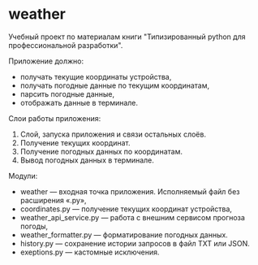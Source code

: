 # weather
Учебный проект по материалам книги "Типизированный python для профессиональной разработки".

Приложение должно:
 - получать текущие координаты устройства,
 - получать погодные данные по текущим координатам,
 - парсить погодные данные,
 - отображать данные в терминале.

Слои работы приложения:
 1. Слой, запуска приложения и связи остальных слоёв.
 2. Получение текущих координат.
 3. Получение погодных данных по координатам.
 4. Вывод погодных данных в терминале.

Модули:
 - weather — входная точка приложения. Исполняемый файл без расширения «.py»,
 - coordinates.py — получение текущих координат устройства,
 - weather_api_service.py — работа с внешним сервисом прогноза погоды,
 - weather_formatter.py — форматирование погодных данных.
 - history.py — сохранение истории запросов в файл TXT или JSON.
 - exeptions.py — кастомные исключения.